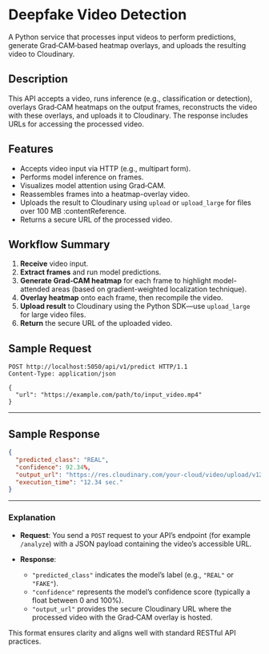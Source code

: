 
# Deepfake Video Detection 

A Python service that processes input videos to perform predictions, generate Grad‑CAM‐based heatmap overlays, and uploads the resulting video to Cloudinary.

## Description

This API accepts a video, runs inference (e.g., classification or detection), overlays Grad‑CAM heatmaps on the output frames, reconstructs the video with these overlays, and uploads it to Cloudinary. The response includes URLs for accessing the processed video.

## Features

- Accepts video input via HTTP (e.g., multipart form).
- Performs model inference on frames.
- Visualizes model attention using Grad‑CAM.
- Reassembles frames into a heatmap-overlay video.
- Uploads the result to Cloudinary using `upload` or `upload_large` for files over 100 MB :contentReference.
- Returns a secure URL of the processed video.

## Workflow Summary

1. **Receive** video input.
2. **Extract frames** and run model predictions.
3. **Generate Grad‑CAM heatmap** for each frame to highlight model-attended areas (based on gradient-weighted localization technique).
4. **Overlay heatmap** onto each frame, then recompile the video.
5. **Upload result** to Cloudinary using the Python SDK—use `upload_large` for large video files.
6. **Return** the secure URL of the uploaded video.



## Sample Request

```http
POST http://localhost:5050/api/v1/predict HTTP/1.1
Content-Type: application/json

{
  "url": "https://example.com/path/to/input_video.mp4"
}
```

---

## Sample Response

```json
{
  "predicted_class": "REAL",
  "confidence": 92.34%,
  "output_url": "https://res.cloudinary.com/your-cloud/video/upload/v1234567890/heatmap_video.mp4",
  "execution_time": "12.34 sec."
}
```

---

### Explanation

* **Request**: You send a `POST` request to your API’s endpoint (for example `/analyze`) with a JSON payload containing the video’s accessible URL.
* **Response**:

  * `"predicted_class"` indicates the model’s label (e.g., `"REAL"` or `"FAKE"`).
  * `"confidence"` represents the model’s confidence score (typically a float between 0 and 100%).
  * `"output_url"` provides the secure Cloudinary URL where the processed video with the Grad‑CAM overlay is hosted.

This format ensures clarity and aligns well with standard RESTful API practices.


